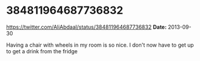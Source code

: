 # 384811964687736832
https://twitter.com/AliAbdaal/status/384811964687736832
**Date:** 2013-09-30

Having a chair with wheels in my room is so nice. I don't now have to get up to get a drink from the fridge
